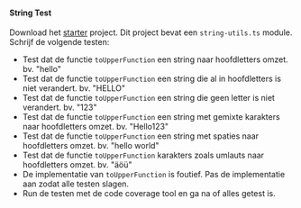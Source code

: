 #### String Test

Download het [starter](./starter.zip) project. Dit project bevat een `string-utils.ts` module. Schrijf de volgende testen:
- Test dat de functie `toUpperFunction` een string naar hoofdletters omzet. bv. "hello"
- Test dat de functie `toUpperFunction` een string die al in hoofdletters is niet verandert. bv. "HELLO"
- Test dat de functie `toUpperFunction` een string die geen letter is niet verandert. bv. "123"
- Test dat de functie `toUpperFunction` een string met gemixte karakters naar hoofdletters omzet. bv. "Hello123"
- Test dat de functie `toUpperFunction` een string met spaties naar hoofdletters omzet. bv. "hello world"
- Test dat de functie `toUpperFunction` karakters zoals umlauts naar hoofdletters omzet. bv. "äöü"
- De implementatie van `toUpperFunction` is foutief. Pas de implementatie aan zodat alle testen slagen.
- Run de testen met de code coverage tool en ga na of alles getest is.